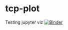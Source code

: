 # tcp-plot

Testing jupyter viz
[![Binder](https://mybinder.org/badge_logo.svg)](https://mybinder.org/v2/gh/renancamm/tcp-plot/master?urlpath=lab)